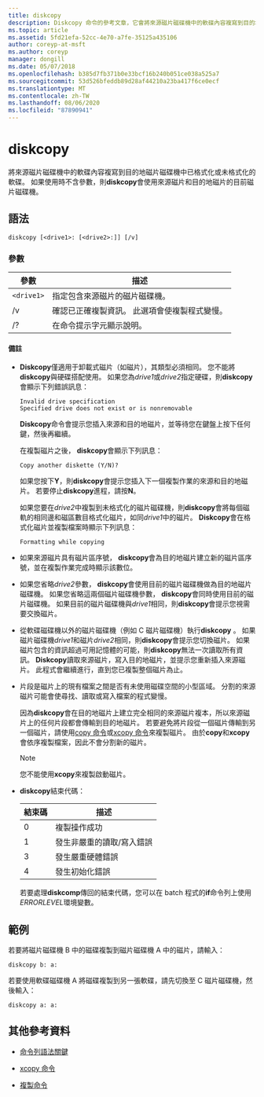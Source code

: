 ```yaml
---
title: diskcopy
description: Diskcopy 命令的參考文章，它會將來源磁片磁碟機中的軟碟內容複寫到目的地磁片磁碟機中格式化或未格式化的磁片。
ms.topic: article
ms.assetid: 5fd21efa-52cc-4e70-a7fe-35125a435106
author: coreyp-at-msft
ms.author: coreyp
manager: dongill
ms.date: 05/07/2018
ms.openlocfilehash: b385d7fb371b0e33bcf16b240b051ce038a525a7
ms.sourcegitcommit: 53d526bfeddb89d28af44210a23ba417f6ce0ecf
ms.translationtype: MT
ms.contentlocale: zh-TW
ms.lasthandoff: 08/06/2020
ms.locfileid: "87890941"
---
```

# <a name="diskcopy"></a>diskcopy

將來源磁片磁碟機中的軟碟內容複寫到目的地磁片磁碟機中已格式化或未格式化的軟碟。 如果使用時不含參數，則**diskcopy**會使用來源磁片和目的地磁片的目前磁片磁碟機。

## <a name="syntax"></a>語法

```
diskcopy [<drive1>: [<drive2>:]] [/v]
```

### <a name="parameters"></a>參數

| 參數 | 描述 |
| --------- | ----------- |
| `<drive1>` | 指定包含來源磁片的磁片磁碟機。 |
| /v | 確認已正確複製資訊。 此選項會使複製程式變慢。 |
| /? | 在命令提示字元顯示說明。 |

#### <a name="remarks"></a>備註

- **Diskcopy**僅適用于卸載式磁片（如磁片），其類型必須相同。 您不能將**diskcopy**與硬碟搭配使用。 如果您為*drive1*或*drive2*指定硬碟，則**diskcopy**會顯示下列錯誤訊息：

    ```
    Invalid drive specification
    Specified drive does not exist or is nonremovable
    ```

    **Diskcopy**命令會提示您插入來源和目的地磁片，並等待您在鍵盤上按下任何鍵，然後再繼續。

    在複製磁片之後， **diskcopy**會顯示下列訊息：

    ```
    Copy another diskette (Y/N)?
    ```

    如果您按下**Y**，則**diskcopy**會提示您插入下一個複製作業的來源和目的地磁片。 若要停止**diskcopy**進程，請按**N**。

    如果您要在*drive2*中複製到未格式化的磁片磁碟機，則**diskcopy**會將每個磁軌的相同邊和磁區數目格式化磁片，如同*drive1*中的磁片。 **Diskcopy**會在格式化磁片並複製檔案時顯示下列訊息：

    ```
    Formatting while copying
    ```

- 如果來源磁片具有磁片區序號， **diskcopy**會為目的地磁片建立新的磁片區序號，並在複製作業完成時顯示該數位。

- 如果您省略*drive2*參數， **diskcopy**會使用目前的磁片磁碟機做為目的地磁片磁碟機。 如果您省略這兩個磁片磁碟機參數， **diskcopy**會同時使用目前的磁片磁碟機。 如果目前的磁片磁碟機與*drive1*相同，則**diskcopy**會提示您視需要交換磁片。

- 從軟碟磁碟機以外的磁片磁碟機（例如 C 磁片磁碟機）執行**diskcopy** 。 如果磁片磁碟機*drive1*和磁片*drive2*相同，則**diskcopy**會提示您切換磁片。 如果磁片包含的資訊超過可用記憶體的可能，則**diskcopy**無法一次讀取所有資訊。 **Diskcopy**讀取來源磁片，寫入目的地磁片，並提示您重新插入來源磁片。 此程式會繼續進行，直到您已複製整個磁片為止。

- 片段是磁片上的現有檔案之間是否有未使用磁碟空間的小型區域。 分割的來源磁片可能會使尋找、讀取或寫入檔案的程式變慢。

    因為**diskcopy**會在目的地磁片上建立完全相同的來源磁片複本，所以來源磁片上的任何片段都會傳輸到目的地磁片。 若要避免將片段從一個磁片傳輸到另一個磁片，請使用[copy 命令](copy.md)或[xcopy 命令](xcopy.md)來複製磁片。 由於**copy**和**xcopy**會依序複製檔案，因此不會分割新的磁片。

    > [!NOTE]
    > 您不能使用**xcopy**來複製啟動磁片。

- **diskcopy**結束代碼：

    | 結束碼 | 描述 |
    | --------- | ----------- |
    | 0 | 複製操作成功 |
    | 1 | 發生非嚴重的讀取/寫入錯誤 |
    | 3 | 發生嚴重硬體錯誤 |
    | 4 | 發生初始化錯誤 |

    若要處理**diskcomp**傳回的結束代碼，您可以在 batch 程式的**if**命令列上使用*ERRORLEVEL*環境變數。

## <a name="examples"></a>範例

若要將磁片磁碟機 B 中的磁碟複製到磁片磁碟機 A 中的磁片，請輸入：

```
diskcopy b: a:
```

若要使用軟碟磁碟機 A 將磁碟複製到另一張軟碟，請先切換至 C 磁片磁碟機，然後輸入：

```
diskcopy a: a:
```

## <a name="additional-references"></a>其他參考資料

- [命令列語法關鍵](command-line-syntax-key.md)

- [xcopy 命令](xcopy.md)

- [複製命令](copy.md)
